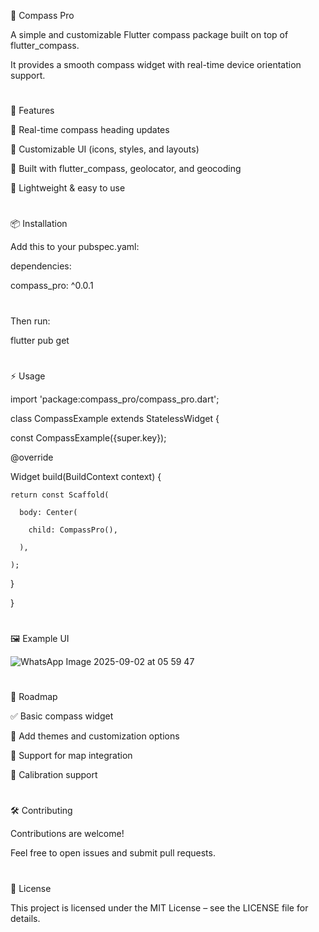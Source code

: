 📍 Compass Pro

A simple and customizable Flutter compass package built on top of flutter_compass.

It provides a smooth compass widget with real-time device orientation support.

#

🚀 Features

🔄 Real-time compass heading updates

🎨 Customizable UI (icons, styles, and layouts)

📡 Built with flutter_compass, geolocator, and geocoding

🧭 Lightweight & easy to use

#

📦 Installation

Add this to your pubspec.yaml:

dependencies:

  compass_pro: ^0.0.1

#

Then run:

flutter pub get

#

⚡ Usage

import 'package:compass_pro/compass_pro.dart';

class CompassExample extends StatelessWidget {

  const CompassExample({super.key});
  
  @override
  
  Widget build(BuildContext context) {
  
    return const Scaffold(
    
      body: Center(
      
        child: CompassPro(),
        
      ),
      
    );
    
  }
  
}

#

🖼️ Example UI

![WhatsApp Image 2025-09-02 at 05 59 47](https://github.com/user-attachments/assets/7db0cc01-8967-4fb6-9ffa-540ae40c1823)

#

📌 Roadmap

✅ Basic compass widget

🔲 Add themes and customization options

🔲 Support for map integration

🔲 Calibration support

#

🛠️ Contributing

Contributions are welcome!

Feel free to open issues and submit pull requests.

#

📄 License

This project is licensed under the MIT License – see the LICENSE file for details.
